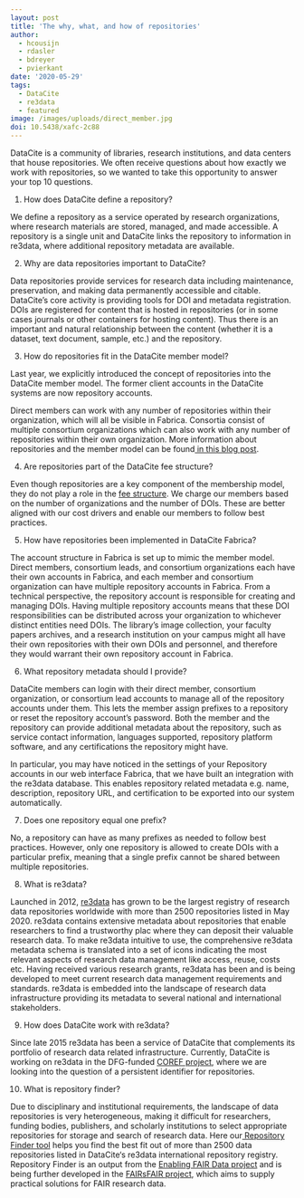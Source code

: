 ```yaml
---
layout: post
title: 'The why, what, and how of repositories'
author:
  - hcousijn
  - rdasler
  - bdreyer
  - pvierkant
date: '2020-05-29'
tags:
  - DataCite
  - re3data
  - featured
image: /images/uploads/direct_member.jpg
doi: 10.5438/xafc-2c88
---
```

DataCite is a community of libraries, research institutions, and data centers that house repositories. We often receive questions about how exactly we work with repositories, so we wanted to take this opportunity to answer your top 10 questions.

1. How does DataCite define a repository?

We define a repository as a service operated by research organizations, where research materials are stored, managed, and made accessible. A repository is a single unit and DataCite links the repository to information in re3data, where additional repository metadata are available.

2. Why are data repositories important to DataCite?

Data repositories provide services for research data including maintenance, preservation, and making data permanently accessible and citable. DataCite’s core activity is providing tools for DOI and metadata registration. DOIs are registered for content that is hosted in repositories (or in some cases journals or other containers for hosting content). Thus there is an important and natural relationship between the content (whether it is a dataset, text document, sample, etc.) and the repository. 

3. How do repositories fit in the DataCite member model?

Last year, we explicitly introduced the concept of repositories into the DataCite member model. The former client accounts in the DataCite systems are now repository accounts. 

Direct members can work with any number of repositories within their organization, which will all be visible in Fabrica. Consortia consist of multiple consortium organizations which can also work with any number of repositories within their own organization. More information about repositories and the member model can be found[ in this blog post](https://doi.org/10.5438/gk09-ba24).

4. Are repositories part of the DataCite fee structure?

Even though repositories are a key component of the membership model, they do not play a role in the [fee structure](https://datacite.org/feemodel.html). We charge our members based on the number of organizations and the number of DOIs. These are better aligned with our cost drivers and enable our members to follow best practices. 

5. How have repositories been implemented in DataCite Fabrica?

The account structure in Fabrica is set up to mimic the member model. Direct members, consortium leads, and consortium organizations each have their own accounts in Fabrica, and each member and consortium organization can have multiple repository accounts in Fabrica. From a technical perspective, the repository account is responsible for creating and managing DOIs. Having multiple repository accounts means that these DOI responsibilities can be distributed across your organization to whichever distinct entities need DOIs. The library’s image collection, your faculty papers archives, and a research institution on your campus might all have their own repositories with their own DOIs and personnel, and therefore they would warrant their own repository account in Fabrica.

6. What repository metadata should I provide?

DataCite members can login with their direct member, consortium organization, or consortium lead accounts to manage all of the repository accounts under them. This lets the member assign prefixes to a repository or reset the repository account’s password. Both the member and the repository can provide additional metadata about the repository, such as service contact information, languages supported, repository platform software, and any certifications the repository might have. 

In particular, you may have noticed in the settings of your Repository accounts in our web interface Fabrica, that we have built an integration with the re3data database. This enables repository related metadata e.g. name, description, repository URL, and certification to be exported into our system automatically. 

7. Does one repository equal one prefix?

No, a repository can have as many prefixes as needed to follow best practices. However, only one repository is allowed to create DOIs with a particular prefix, meaning that a single prefix cannot be shared between multiple repositories.

8. What is re3data?

Launched in 2012, [re3data](https://www.re3data.org) has grown to be the largest registry of research data repositories worldwide with more than 2500 repositories listed in May 2020. re3data contains extensive metadata about repositories that enable researchers to find a trustworthy plac where they can deposit their valuable research data. To make re3data intuitive to use, the comprehensive re3data metadata schema is translated into a set of icons indicating the most relevant aspects of research data management like access, reuse, costs etc. Having received various research grants, re3data has been and is being developed to meet current research data management requirements and standards. re3data is embedded into the landscape of research data infrastructure providing its metadata to several national and international stakeholders.

9. How does DataCite work with re3data?

Since late 2015 re3data has been a service of DataCite that complements its portfolio of research data related infrastructure. Currently, DataCite is working on re3data in the DFG-funded [COREF project](https://doi.org/10.5438/fwkt-3t12), where we are looking into the question of a persistent identifier for repositories.

10. What is repository finder?

Due to disciplinary and institutional requirements, the landscape of data repositories is very heterogeneous, making it difficult for researchers, funding bodies, publishers, and scholarly institutions to select appropriate repositories for storage and search of research data. Here our[ Repository Finder tool](https://repositoryfinder.datacite.org/) helps you find the best fit out of more than 2500 data repositories listed in DataCite‘s re3data international repository registry. Repository Finder is an output from the [Enabling FAIR Data project](http://www.copdess.org/enabling-fair-data-project/) and is being further developed in the [FAIRsFAIR project](https://www.fairsfair.eu/), which aims to supply practical solutions for FAIR research data.
